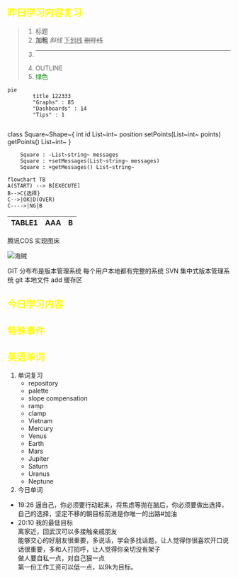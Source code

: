 ## <font color="yellow">昨日学习内容复习</font>
>1. 标题
>2. **加粗**  *斜线*  <u> 下划线</U>  ~~删除线~~  
>3. ***
>4. OUTLINE
>5. <font  color="green"> 绿色 </font>
``` mermaid
pie 
        title 122333
        "Graphs" : 85
        "Dashboards" : 14
        "Tips" : 1


```
class Square~Shape~{
            int id
            List~int~ position
            setPoints(List~int~ points)
            getPoints() List~int~
        }
        
        Square : -List~string~ messages
        Square : +setMessages(List~string~ messages)
        Square : +getMessages() List~string~

``` mermaid
flowchart TB
A(START) --> B[EXECUTE]
B-->C{选择}
C-->|OK|D(OVER)
C---->|NG|B

```
|TABLE1| AAA|B|
|:-:|-:|:-|

腾讯COS 实现图床

![海贼](https://private-warehouse-1317335037.cos.ap-guangzhou.myqcloud.com/Test/2.png)

GIT 分布布是版本管理系统 每个用户本地都有完整的系统
SVN 集中式版本管理系统
git 本地文件  add 缓存区  
## <font color="yellow">今日学习内容</font>
## <font color="yellow">特殊事件</font>
## <font color="yellow">英语单词</font>
1. 单词复习
	- repository
	- palette
	- slope compensation
	- ramp
	- clamp
	- Vietnam
	- Mercury
	- Venus
	- Earth
	- Mars
	- Jupiter
	- Saturn
	- Uranus
	- Neptune
1. 今日单词



- 19:26 逼自己，你必须要行动起来，将焦虑等抛在脑后，你必须要做出选择，自己的选择，坚定不移的朝目标前进是你唯一的出路#加油
- 20:10 我的最低目标<br>离家近，回武汉可以多接触亲戚朋友<br>能够交心的好朋友很重要，多说话，学会多找话题，让人觉得你很喜欢开口说话很重要，多和人打招呼，让人觉得你亲切没有架子<br>做人要自私一点，对自己狠一点<br>第一份工作工资可以低一点，以9k为目标。